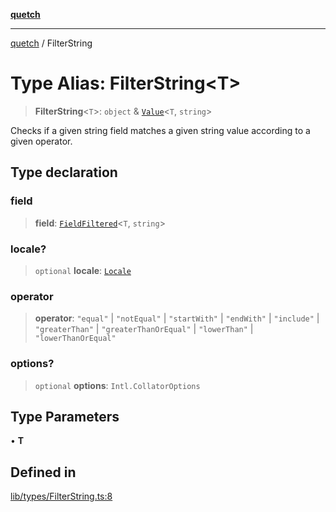 [**quetch**](../README.md)

***

[quetch](../README.md) / FilterString

# Type Alias: FilterString\<T\>

> **FilterString**\<`T`\>: `object` & [`Value`](Value.md)\<`T`, `string`\>

Checks if a given string field matches a given string value according to a given operator.

## Type declaration

### field

> **field**: [`FieldFiltered`](FieldFiltered.md)\<`T`, `string`\>

### locale?

> `optional` **locale**: [`Locale`](Locale.md)

### operator

> **operator**: `"equal"` \| `"notEqual"` \| `"startWith"` \| `"endWith"` \| `"include"` \| `"greaterThan"` \| `"greaterThanOrEqual"` \| `"lowerThan"` \| `"lowerThanOrEqual"`

### options?

> `optional` **options**: `Intl.CollatorOptions`

## Type Parameters

• **T**

## Defined in

[lib/types/FilterString.ts:8](https://github.com/nevoland/quetch/blob/74684cd5cd1bd7a08980d4ce305ecc4be0c3e8b8/lib/types/FilterString.ts#L8)
